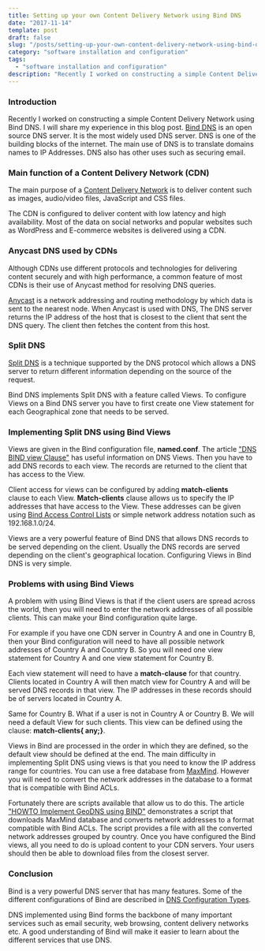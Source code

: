 ```yaml
---
title: Setting up your own Content Delivery Network using Bind DNS
date: "2017-11-14"
template: post
draft: false
slug: "/posts/setting-up-your-own-content-delivery-network-using-bind-dns"
category: "software installation and configuration"
tags:
  - "software installation and configuration"
description: "Recently I worked on constructing a simple Content Delivery Network using Bind DNS. I will share my experience in this blog post. Bind DNS is an open source DNS server. It is the most widely used DNS server. DNS is one of the building blocks of the internet. The main use of DNS is to translate domains names to IP Addresses. DNS also has other uses such as securing email."
---
```


### Introduction
Recently I worked on constructing a simple Content Delivery Network using Bind DNS. I will share my experience in this blog post. [Bind DNS](http://www.isc.org/downloads/bind/) is an open source DNS server. It is the most widely used DNS server. DNS is one of the building blocks of the internet. The main use of DNS is to translate domains names to IP Addresses. DNS also has other uses such as securing email.

### Main function of a Content Delivery Network (CDN)
The main purpose of a [Content Delivery Network](http://en.wikipedia.org/wiki/Content_delivery_network) is to deliver content such as images, audio/video files, JavaScript and CSS files.

The CDN is configured to deliver content with low latency and high availability. Most of the data on social networks and popular websites such as WordPress and E-commerce websites is delivered using a CDN.

### Anycast DNS used by CDNs
Although CDNs use different protocols and technologies for delivering content securely and with high performance, a common feature of most CDNs is their use of Anycast method for resolving DNS queries.

[Anycast](http://en.wikipedia.org/wiki/Anycast) is a network addressing and routing methodology by which data is sent to the nearest node. When Anycast is used with DNS, The DNS server returns the IP address of the host that is closest to the client that sent the DNS query. The client then fetches the content from this host.

### Split DNS
[Split DNS](http://en.wikipedia.org/wiki/Split-horizon_DNS) is a technique supported by the DNS protocol which allows a DNS server to return different information depending on the source of the request.

Bind DNS implements Split DNS with a feature called Views. To configure Views on a Bind DNS server you have to first create one View statement for each Geographical zone that needs to be served.

### Implementing Split DNS using Bind Views
Views are given in the Bind configuration file, **named.conf**. The article ["DNS BIND view Clause"](http://www.zytrax.com/books/dns/ch7/view.html) has useful information on DNS Views. Then you have to add DNS records to each view. The records are returned to the client that has access to the View.

Client access for views can be configured by adding **match-clients** clause to each View. **Match-clients** clause allows us to specify the IP addresses that have access to the View. These addresses can be given using [Bind Access Control Lists](http://www.zytrax.com/books/dns/ch7/acl.html) or simple network address notation such as 192.168.1.0/24.

Views are a very powerful feature of Bind DNS that allows DNS records to be served depending on the client. Usually the DNS records are served depending on the client's geographical location. Configuring Views in Bind DNS is very simple.

### Problems with using Bind Views
A problem with using Bind Views is that if the client users are spread across the world, then you will need to enter the network addresses of all possible clients. This can make your Bind configuration quite large.

For example if you have one CDN server in Country A and one in Country B, then your Bind configuration will need to have all possible network addresses of Country A and Country B. So you will need one view statement for Country A and one view statement for Country B.

Each view statement will need to have a **match-clause** for that country. Clients located in Country A will then match view for Country A and will be served DNS records in that view. The IP addresses in these records should be of servers located in Country A.

Same for Country B. What if a user is not in Country A or Country B. We will need a default View for such clients. This view can be defined using the clause: **match-clients{ any;}**.

Views in Bind are processed in the order in which they are defined, so the default view should be defined at the end. The main difficulty in implementing Split DNS using views is that you need to know the IP address range for countries. You can use a free database from [MaxMind](http://dev.maxmind.com/geoip/legacy/geolite/). However you will need to convert the network addresses in the database to a format that is compatible with Bind ACLs.

Fortunately there are scripts available that allow us to do this. The article ["HOWTO Implement GeoDNS using BIND"](http://phix.me/geodns/) demonstrates a script that downloads MaxMind database and converts network addresses to a format compatible with Bind ACLs. The script provides a file with all the converted network addresses grouped by country. Once you have configured the Bind views, all you need to do is upload content to your CDN servers. Your users should then be able to download files from the closest server.

### Conclusion
Bind is a very powerful DNS server that has many features. Some of the different configurations of Bind are described in [DNS Configuration Types](http://www.zytrax.com/books/dns/ch4/index.html).

DNS implemented using Bind forms the backbone of many important services such as email security, web browsing, content delivery networks etc. A good understanding of Bind will make it easier to learn about the different services that use DNS.
